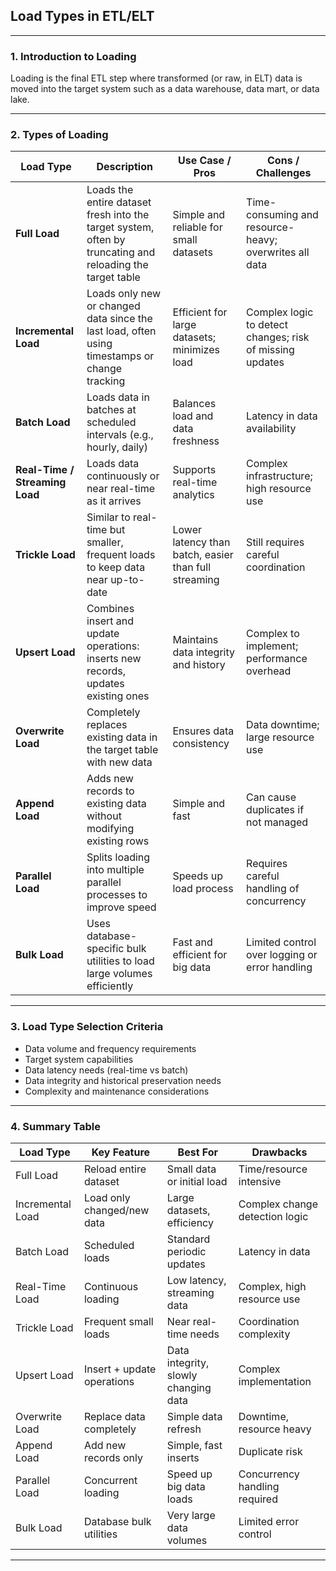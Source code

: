## **Load Types in ETL/ELT**

---

### **1. Introduction to Loading**

Loading is the final ETL step where transformed (or raw, in ELT) data is moved into the target system such as a data warehouse, data mart, or data lake.

---

### **2. Types of Loading**

| Load Type                      | Description                                                                                               | Use Case / Pros                                      | Cons / Challenges                                        |
| ------------------------------ | --------------------------------------------------------------------------------------------------------- | ---------------------------------------------------- | -------------------------------------------------------- |
| **Full Load**                  | Loads the entire dataset fresh into the target system, often by truncating and reloading the target table | Simple and reliable for small datasets               | Time-consuming and resource-heavy; overwrites all data   |
| **Incremental Load**           | Loads only new or changed data since the last load, often using timestamps or change tracking             | Efficient for large datasets; minimizes load         | Complex logic to detect changes; risk of missing updates |
| **Batch Load**                 | Loads data in batches at scheduled intervals (e.g., hourly, daily)                                        | Balances load and data freshness                     | Latency in data availability                             |
| **Real-Time / Streaming Load** | Loads data continuously or near real-time as it arrives                                                   | Supports real-time analytics                         | Complex infrastructure; high resource use                |
| **Trickle Load**               | Similar to real-time but smaller, frequent loads to keep data near up-to-date                             | Lower latency than batch, easier than full streaming | Still requires careful coordination                      |
| **Upsert Load**                | Combines insert and update operations: inserts new records, updates existing ones                         | Maintains data integrity and history                 | Complex to implement; performance overhead               |
| **Overwrite Load**             | Completely replaces existing data in the target table with new data                                       | Ensures data consistency                             | Data downtime; large resource use                        |
| **Append Load**                | Adds new records to existing data without modifying existing rows                                         | Simple and fast                                      | Can cause duplicates if not managed                      |
| **Parallel Load**              | Splits loading into multiple parallel processes to improve speed                                          | Speeds up load process                               | Requires careful handling of concurrency                 |
| **Bulk Load**                  | Uses database-specific bulk utilities to load large volumes efficiently                                   | Fast and efficient for big data                      | Limited control over logging or error handling           |

---

### **3. Load Type Selection Criteria**

* Data volume and frequency requirements
* Target system capabilities
* Data latency needs (real-time vs batch)
* Data integrity and historical preservation needs
* Complexity and maintenance considerations

---

### **4. Summary Table**

| Load Type        | Key Feature                | Best For                             | Drawbacks                      |
| ---------------- | -------------------------- | ------------------------------------ | ------------------------------ |
| Full Load        | Reload entire dataset      | Small data or initial load           | Time/resource intensive        |
| Incremental Load | Load only changed/new data | Large datasets, efficiency           | Complex change detection logic |
| Batch Load       | Scheduled loads            | Standard periodic updates            | Latency in data                |
| Real-Time Load   | Continuous loading         | Low latency, streaming data          | Complex, high resource use     |
| Trickle Load     | Frequent small loads       | Near real-time needs                 | Coordination complexity        |
| Upsert Load      | Insert + update operations | Data integrity, slowly changing data | Complex implementation         |
| Overwrite Load   | Replace data completely    | Simple data refresh                  | Downtime, resource heavy       |
| Append Load      | Add new records only       | Simple, fast inserts                 | Duplicate risk                 |
| Parallel Load    | Concurrent loading         | Speed up big data loads              | Concurrency handling required  |
| Bulk Load        | Database bulk utilities    | Very large data volumes              | Limited error control          |

---
